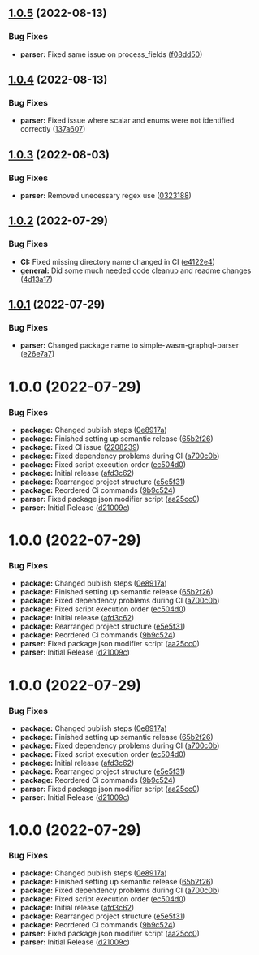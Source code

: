 ## [1.0.5](https://github.com/Luis-Domenech/simple-wasm-graphql-parser/compare/v1.0.4...v1.0.5) (2022-08-13)


### Bug Fixes

* **parser:** Fixed same issue on process_fields ([f08dd50](https://github.com/Luis-Domenech/simple-wasm-graphql-parser/commit/f08dd5062e24f80263a4d388acabb12dde11f10c))

## [1.0.4](https://github.com/Luis-Domenech/simple-wasm-graphql-parser/compare/v1.0.3...v1.0.4) (2022-08-13)


### Bug Fixes

* **parser:** Fixed issue where scalar and enums were not identified correctly ([137a607](https://github.com/Luis-Domenech/simple-wasm-graphql-parser/commit/137a6074ef02b570a35d901008e66c1b47d4a1c3))

## [1.0.3](https://github.com/Luis-Domenech/simple-wasm-graphql-parser/compare/v1.0.2...v1.0.3) (2022-08-03)


### Bug Fixes

* **parser:** Removed unecessary regex use ([0323188](https://github.com/Luis-Domenech/simple-wasm-graphql-parser/commit/0323188a824062ac9566ab377888f46768f3f3bf))

## [1.0.2](https://github.com/Luis-Domenech/simple-wasm-graphql-parser/compare/v1.0.1...v1.0.2) (2022-07-29)


### Bug Fixes

* **CI:** Fixed missing directory name changed in CI ([e4122e4](https://github.com/Luis-Domenech/simple-wasm-graphql-parser/commit/e4122e4723287c657a62830ca1d8a5fc20953e44))
* **general:** Did some much needed code cleanup and readme changes ([4d13a17](https://github.com/Luis-Domenech/simple-wasm-graphql-parser/commit/4d13a17b930656215b1cf848f566b9a773a17d85))

## [1.0.1](https://github.com/Luis-Domenech/wasm-graphql-parser/compare/v1.0.0...v1.0.1) (2022-07-29)


### Bug Fixes

* **parser:** Changed package name to simple-wasm-graphql-parser ([e26e7a7](https://github.com/Luis-Domenech/wasm-graphql-parser/commit/e26e7a75b7ff7b3c0cbf46115728562a6d1827a5))

# 1.0.0 (2022-07-29)


### Bug Fixes

* **package:** Changed publish steps ([0e8917a](https://github.com/Luis-Domenech/wasm-graphql-parser/commit/0e8917a6c288804201d8aa2f51dee6dbdff3a6a2))
* **package:** Finished setting up semantic release ([65b2f26](https://github.com/Luis-Domenech/wasm-graphql-parser/commit/65b2f26732a1b3bdbdc35732fa788238b6839022))
* **package:** Fixed CI issue ([2208239](https://github.com/Luis-Domenech/wasm-graphql-parser/commit/2208239357eaebbf9383a47c5c9d1c5d67ada3ee))
* **package:** Fixed dependency problems during CI ([a700c0b](https://github.com/Luis-Domenech/wasm-graphql-parser/commit/a700c0be664e149a4c982daee250e0e49357558f))
* **package:** Fixed script execution order ([ec504d0](https://github.com/Luis-Domenech/wasm-graphql-parser/commit/ec504d0bb3ac7bc31b22e05b170a06f0063bfaef))
* **package:** Initial release ([afd3c62](https://github.com/Luis-Domenech/wasm-graphql-parser/commit/afd3c623d198c686dee4f4ec331e63bbdd16cdc0))
* **package:** Rearranged project structure ([e5e5f31](https://github.com/Luis-Domenech/wasm-graphql-parser/commit/e5e5f313f315f9ed23dbb5ae1294192b83be7167))
* **package:** Reordered Ci commands ([9b9c524](https://github.com/Luis-Domenech/wasm-graphql-parser/commit/9b9c524985d01c0866b55d9e7a420398c14d20f7))
* **parser:** Fixed package json modifier script ([aa25cc0](https://github.com/Luis-Domenech/wasm-graphql-parser/commit/aa25cc0a661169db87d9c3179c62f7106a71257c))
* **parser:** Initial Release ([d21009c](https://github.com/Luis-Domenech/wasm-graphql-parser/commit/d21009c7c4a146157c2d182156f1338d1121db54))

# 1.0.0 (2022-07-29)


### Bug Fixes

* **package:** Changed publish steps ([0e8917a](https://github.com/Luis-Domenech/wasm-graphql-parser/commit/0e8917a6c288804201d8aa2f51dee6dbdff3a6a2))
* **package:** Finished setting up semantic release ([65b2f26](https://github.com/Luis-Domenech/wasm-graphql-parser/commit/65b2f26732a1b3bdbdc35732fa788238b6839022))
* **package:** Fixed dependency problems during CI ([a700c0b](https://github.com/Luis-Domenech/wasm-graphql-parser/commit/a700c0be664e149a4c982daee250e0e49357558f))
* **package:** Fixed script execution order ([ec504d0](https://github.com/Luis-Domenech/wasm-graphql-parser/commit/ec504d0bb3ac7bc31b22e05b170a06f0063bfaef))
* **package:** Initial release ([afd3c62](https://github.com/Luis-Domenech/wasm-graphql-parser/commit/afd3c623d198c686dee4f4ec331e63bbdd16cdc0))
* **package:** Rearranged project structure ([e5e5f31](https://github.com/Luis-Domenech/wasm-graphql-parser/commit/e5e5f313f315f9ed23dbb5ae1294192b83be7167))
* **package:** Reordered Ci commands ([9b9c524](https://github.com/Luis-Domenech/wasm-graphql-parser/commit/9b9c524985d01c0866b55d9e7a420398c14d20f7))
* **parser:** Fixed package json modifier script ([aa25cc0](https://github.com/Luis-Domenech/wasm-graphql-parser/commit/aa25cc0a661169db87d9c3179c62f7106a71257c))
* **parser:** Initial Release ([d21009c](https://github.com/Luis-Domenech/wasm-graphql-parser/commit/d21009c7c4a146157c2d182156f1338d1121db54))

# 1.0.0 (2022-07-29)


### Bug Fixes

* **package:** Changed publish steps ([0e8917a](https://github.com/Luis-Domenech/wasm-graphql-parser/commit/0e8917a6c288804201d8aa2f51dee6dbdff3a6a2))
* **package:** Finished setting up semantic release ([65b2f26](https://github.com/Luis-Domenech/wasm-graphql-parser/commit/65b2f26732a1b3bdbdc35732fa788238b6839022))
* **package:** Fixed dependency problems during CI ([a700c0b](https://github.com/Luis-Domenech/wasm-graphql-parser/commit/a700c0be664e149a4c982daee250e0e49357558f))
* **package:** Fixed script execution order ([ec504d0](https://github.com/Luis-Domenech/wasm-graphql-parser/commit/ec504d0bb3ac7bc31b22e05b170a06f0063bfaef))
* **package:** Initial release ([afd3c62](https://github.com/Luis-Domenech/wasm-graphql-parser/commit/afd3c623d198c686dee4f4ec331e63bbdd16cdc0))
* **package:** Rearranged project structure ([e5e5f31](https://github.com/Luis-Domenech/wasm-graphql-parser/commit/e5e5f313f315f9ed23dbb5ae1294192b83be7167))
* **package:** Reordered Ci commands ([9b9c524](https://github.com/Luis-Domenech/wasm-graphql-parser/commit/9b9c524985d01c0866b55d9e7a420398c14d20f7))
* **parser:** Fixed package json modifier script ([aa25cc0](https://github.com/Luis-Domenech/wasm-graphql-parser/commit/aa25cc0a661169db87d9c3179c62f7106a71257c))
* **parser:** Initial Release ([d21009c](https://github.com/Luis-Domenech/wasm-graphql-parser/commit/d21009c7c4a146157c2d182156f1338d1121db54))

# 1.0.0 (2022-07-29)


### Bug Fixes

* **package:** Changed publish steps ([0e8917a](https://github.com/Luis-Domenech/wasm-graphql-parser/commit/0e8917a6c288804201d8aa2f51dee6dbdff3a6a2))
* **package:** Finished setting up semantic release ([65b2f26](https://github.com/Luis-Domenech/wasm-graphql-parser/commit/65b2f26732a1b3bdbdc35732fa788238b6839022))
* **package:** Fixed dependency problems during CI ([a700c0b](https://github.com/Luis-Domenech/wasm-graphql-parser/commit/a700c0be664e149a4c982daee250e0e49357558f))
* **package:** Fixed script execution order ([ec504d0](https://github.com/Luis-Domenech/wasm-graphql-parser/commit/ec504d0bb3ac7bc31b22e05b170a06f0063bfaef))
* **package:** Initial release ([afd3c62](https://github.com/Luis-Domenech/wasm-graphql-parser/commit/afd3c623d198c686dee4f4ec331e63bbdd16cdc0))
* **package:** Rearranged project structure ([e5e5f31](https://github.com/Luis-Domenech/wasm-graphql-parser/commit/e5e5f313f315f9ed23dbb5ae1294192b83be7167))
* **package:** Reordered Ci commands ([9b9c524](https://github.com/Luis-Domenech/wasm-graphql-parser/commit/9b9c524985d01c0866b55d9e7a420398c14d20f7))
* **parser:** Fixed package json modifier script ([aa25cc0](https://github.com/Luis-Domenech/wasm-graphql-parser/commit/aa25cc0a661169db87d9c3179c62f7106a71257c))
* **parser:** Initial Release ([d21009c](https://github.com/Luis-Domenech/wasm-graphql-parser/commit/d21009c7c4a146157c2d182156f1338d1121db54))
